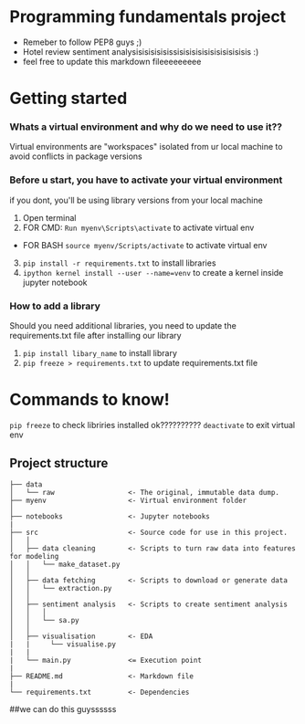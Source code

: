 Programming fundamentals project
==============================

- Remeber to follow PEP8 guys ;) 
- Hotel review sentiment analysisisisisisissisisisisisisisisisisisis :)
- feel free to update this markdown fileeeeeeeee

# Getting started 
### Whats a virtual environment and why do we need to use it??
Virtual environments are "workspaces" isolated from ur local machine to avoid conflicts in package versions

### Before u start, you have to activate your virtual environment 
if you dont, you'll be using library versions from your local machine
1. Open terminal
2. FOR CMD: ``Run myenv\Scripts\activate`` to activate virtual env 
-  FOR BASH ``source myenv/Scripts/activate`` to activate virtual env
3. ``pip install -r requirements.txt`` to install libraries 
4. ``ipython kernel install --user --name=venv`` to create a kernel inside jupyter notebook

### How to add a library
Should you need additional libraries, you need to update the requirements.txt file after installing our library
1. ``pip install libary_name`` to install library
2. ``pip freeze > requirements.txt`` to update requirements.txt file

# Commands to know!
``pip freeze`` to check libriries installed ok??????????
``deactivate`` to exit virtual env


Project structure
------------

    ├── data
    │   └── raw                  <- The original, immutable data dump. 
    ├── myenv                    <- Virtual environment folder
    │
    ├── notebooks                <- Jupyter notebooks
    |
    ├── src                      <- Source code for use in this project.
    │   │
    │   ├── data cleaning        <- Scripts to turn raw data into features for modeling
    │   │   └── make_dataset.py
    │   │
    │   ├── data fetching        <- Scripts to download or generate data
    │   │   └── extraction.py
    │   │
    │   ├── sentiment analysis   <- Scripts to create sentiment analysis
    │   │   │                 
    │   │   └── sa.py
    │   │   
    │   ├── visualisation        <- EDA
    |   |     └── visualise.py    
    |   |              
    |   └── main.py              <= Execution point  
    |
    ├── README.md                <- Markdown file
    |
    └── requirements.txt         <- Dependencies


##we can do this guyssssss